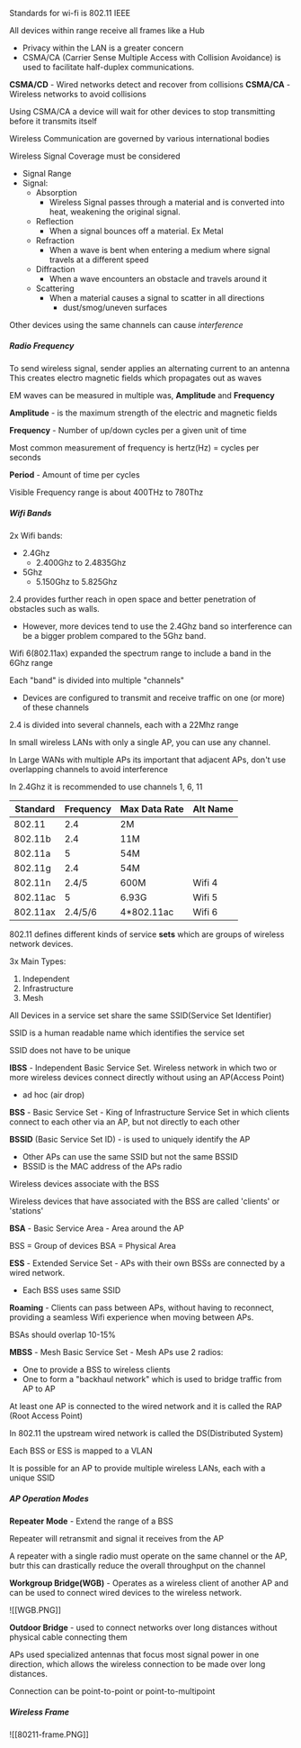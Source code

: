
Standards for wi-fi is 802.11 IEEE

All devices within range receive all frames like a Hub

- Privacy within the LAN is a greater concern
- CSMA/CA (Carrier Sense Multiple Access with Collision Avoidance) is used to facilitate half-duplex communications.  

**CSMA/CD** - Wired networks detect and recover from collisions
**CSMA/CA** - Wireless networks to avoid collisions

Using CSMA/CA a device will wait for other devices to stop transmitting before it transmits itself

Wireless Communication are governed by various international bodies

Wireless Signal Coverage must be considered
- Signal Range
- Signal:
	- Absorption
		- Wireless Signal passes through a material and is converted into heat, weakening the original signal.  
	- Reflection
		- When a signal bounces off a material.  Ex Metal
	- Refraction
		- When a wave is bent when entering a medium where signal travels at a different speed
	- Diffraction
		- When a wave encounters an obstacle and travels around it
	- Scattering
		- When a material causes a signal to scatter in all directions
			- dust/smog/uneven surfaces

Other devices using the same channels can cause *interference*

##### Radio Frequency

To send wireless signal, sender applies an alternating current to an antenna
	This creates electro magnetic fields which propagates out as waves

EM waves can be measured in multiple was, **Amplitude** and **Frequency**

**Amplitude** - is the maximum strength of the electric and magnetic fields

**Frequency** - Number of up/down cycles per a given unit of time

Most common measurement of frequency is hertz(Hz) = cycles per seconds

**Period** - Amount of time per cycles

Visible Frequency range is about 400THz to 780Thz

##### Wifi Bands

2x Wifi bands:
- 2.4Ghz
	- 2.400Ghz to 2.4835Ghz
- 5Ghz
	- 5.150Ghz to 5.825Ghz

2.4 provides further reach in open space and better penetration of obstacles such as walls. 
- However, more devices tend to use the 2.4Ghz band so interference can be a bigger problem compared to the 5Ghz band.

Wifi 6(802.11ax) expanded the spectrum range to include a band in the 6Ghz range

Each "band" is divided into multiple "channels"
- Devices are configured to transmit and receive traffic on one (or more) of these channels

2.4 is divided into several channels, each with a 22Mhz range

In small wireless LANs with only a single AP, you can use any channel.

In Large WANs with multiple APs its important that adjacent APs, don't use overlapping channels to avoid interference

In 2.4Ghz it is recommended to use channels 1, 6, 11

| Standard | Frequency | Max Data Rate | Alt Name |
| -------- | --------- | ------------- | -------- |
| 802.11   | 2.4       | 2M            |          |
| 802.11b  | 2.4       | 11M           |          |
| 802.11a  | 5         | 54M           |          |
| 802.11g  | 2.4       | 54M           |          |
| 802.11n  | 2.4/5     | 600M          | Wifi 4   |
| 802.11ac | 5         | 6.93G         | Wifi 5   |
| 802.11ax | 2.4/5/6   | 4*802.11ac    | Wifi 6   |
802.11 defines different kinds of service **sets** which are groups of wireless network devices.

3x Main Types:
1. Independent
2. Infrastructure
3. Mesh

All Devices in a service set share the same SSID(Service Set Identifier) 

SSID is a human readable name which identifies the service set

SSID does not have to be unique

**IBSS** - Independent Basic Service Set.  Wireless network in which two or more wireless devices connect directly without using an AP(Access Point)
- ad hoc (air drop)

**BSS** - Basic Service Set - King of Infrastructure Service Set in which clients connect to each other via an AP, but not directly to each other

**BSSID** (Basic Service Set ID) - is used to uniquely identify the AP
- Other APs can use the same SSID but not the same BSSID
- BSSID is the MAC address of the APs radio

Wireless devices associate with the BSS

Wireless devices that have associated with the BSS are called 'clients' or 'stations'

**BSA** - Basic Service Area - Area around the AP

BSS = Group of devices
BSA = Physical Area

**ESS** - Extended Service Set - APs with their own BSSs are connected by a wired network.  
- Each BSS uses same SSID

**Roaming** - Clients can pass between APs, without having to reconnect, providing a seamless Wifi experience when moving between APs.  

BSAs should overlap 10-15%

**MBSS** - Mesh Basic Service Set - Mesh APs use 2 radios: 
- One to provide a BSS to wireless clients
- One to form a "backhaul network" which is used to bridge traffic from AP to AP

At least one AP is connected to  the wired network and it is called the RAP (Root Access Point)

In 802.11 the upstream wired network is called the   DS(Distributed System)

Each BSS or ESS is mapped to a VLAN

It is possible for an AP to provide multiple wireless LANs, each with a unique SSID

##### AP Operation Modes

**Repeater Mode** - Extend the range of a BSS

Repeater will retransmit and signal it receives from the AP 

A repeater with a single radio must operate on the same channel or the AP, butr this can drastically reduce the overall throughput on the channel

**Workgroup Bridge(WGB)** - Operates as a wireless client of another AP and can be used to connect wired devices to the wireless network.  

![[WGB.PNG]]

**Outdoor Bridge** - used to connect networks over long distances without physical cable connecting them

APs used specialized antennas that focus most signal power in one direction, which allows the wireless connection to be made over long distances.  

Connection can be point-to-point or point-to-multipoint

##### Wireless Frame

![[80211-frame.PNG]]